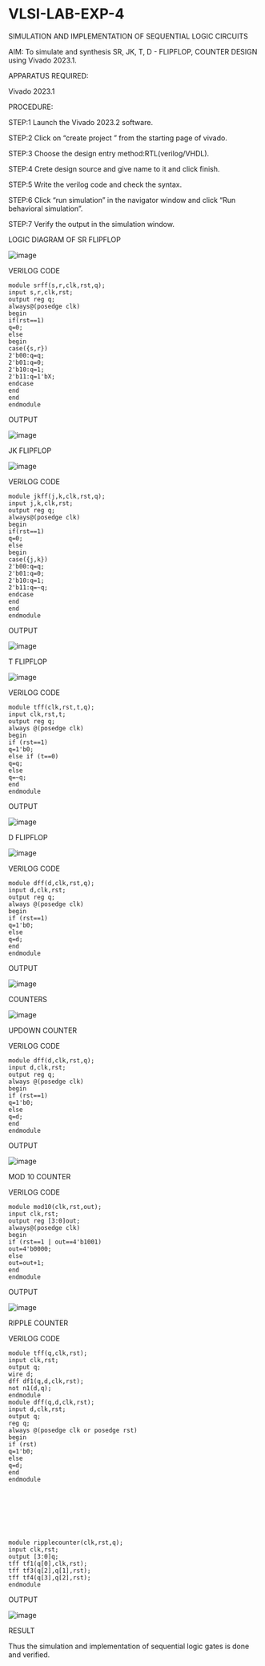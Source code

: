 # VLSI-LAB-EXP-4
SIMULATION AND IMPLEMENTATION OF SEQUENTIAL LOGIC CIRCUITS

AIM: 
 To simulate and synthesis SR, JK, T, D - FLIPFLOP, COUNTER DESIGN using Vivado 2023.1.

APPARATUS REQUIRED:

Vivado 2023.1

PROCEDURE:

STEP:1 Launch the Vivado 2023.2 software.

STEP:2 Click on “create project ” from the starting page of vivado.

STEP:3 Choose the design entry method:RTL(verilog/VHDL).

STEP:4 Crete design source and give name to it and click finish.

STEP:5 Write the verilog code and check the syntax.

STEP:6 Click “run simulation” in the navigator window and click “Run behavioral simulation”.

STEP:7 Verify the output in the simulation window.


LOGIC DIAGRAM OF SR FLIPFLOP

![image](https://github.com/navaneethans/VLSI-LAB-EXP-4/assets/6987778/77fb7f38-5649-4778-a987-8468df9ea3c3)


VERILOG CODE

```
module srff(s,r,clk,rst,q);
input s,r,clk,rst;
output reg q;
always@(posedge clk)
begin
if(rst==1)
q=0;
else
begin
case({s,r})
2'b00:q=q;
2'b01:q=0;
2'b10:q=1;
2'b11:q=1'bX;
endcase
end
end
endmodule
```


OUTPUT

![image](https://github.com/Rakshitha2004s/VLSI-LAB-EXP-4/assets/161333609/34ee2d3d-776c-498e-b4d5-4cb17ceb0d2e)



JK FLIPFLOP

![image](https://github.com/navaneethans/VLSI-LAB-EXP-4/assets/6987778/1510e030-4ddc-42b1-88ce-d00f6f0dc7e6)


VERILOG CODE

```
module jkff(j,k,clk,rst,q);
input j,k,clk,rst;
output reg q;
always@(posedge clk)
begin
if(rst==1)
q=0;
else
begin
case({j,k})
2'b00:q=q;
2'b01:q=0;
2'b10:q=1;
2'b11:q=~q;
endcase
end
end
endmodule
```


OUTPUT

![image](https://github.com/Rakshitha2004s/VLSI-LAB-EXP-4/assets/161333609/40201b1f-a39c-48b5-9196-8a39c3613419)



T FLIPFLOP

![image](https://github.com/navaneethans/VLSI-LAB-EXP-4/assets/6987778/7a020379-efb1-4104-85ee-439d660baa08)


VERILOG CODE

```
module tff(clk,rst,t,q);
input clk,rst,t;
output reg q;
always @(posedge clk)
begin
if (rst==1)
q=1'b0;
else if (t==0)
q=q;
else
q=~q;
end
endmodule
```


OUTPUT

![image](https://github.com/Rakshitha2004s/VLSI-LAB-EXP-4/assets/161333609/3c71bcdd-a23d-4bca-b081-ff9c11621337)



D FLIPFLOP

![image](https://github.com/navaneethans/VLSI-LAB-EXP-4/assets/6987778/dda843c5-f0a0-4b51-93a2-eaa4b7fa8aa0)


VERILOG CODE

```
module dff(d,clk,rst,q);
input d,clk,rst;
output reg q;
always @(posedge clk)
begin
if (rst==1)
q=1'b0;
else
q=d;
end
endmodule
```


OUTPUT

![image](https://github.com/Rakshitha2004s/VLSI-LAB-EXP-4/assets/161333609/396c0e95-bd11-4066-ba4c-e9ac86c865cb)



COUNTERS

![image](https://github.com/navaneethans/VLSI-LAB-EXP-4/assets/6987778/a1fc5f68-aafb-49a1-93d2-779529f525fa)



UPDOWN COUNTER

VERILOG CODE

```
module dff(d,clk,rst,q);
input d,clk,rst;
output reg q;
always @(posedge clk)
begin
if (rst==1)
q=1'b0;
else
q=d;
end
endmodule
```

  
OUTPUT

![image](https://github.com/Rakshitha2004s/VLSI-LAB-EXP-4/assets/161333609/066078ce-f1d6-4726-a59a-1eac1edfbe43)



MOD 10 COUNTER

VERILOG CODE

```
module mod10(clk,rst,out);
input clk,rst;
output reg [3:0]out;
always@(posedge clk)
begin
if (rst==1 | out==4'b1001)
out=4'b0000;
else
out=out+1;
end
endmodule
```


OUTPUT

![image](https://github.com/Rakshitha2004s/VLSI-LAB-EXP-4/assets/161333609/e5271770-280a-43c6-8d8b-1168ffea2b0d)


RIPPLE COUNTER

VERILOG CODE
```
module tff(q,clk,rst);
input clk,rst;
output q;
wire d;
dff df1(q,d,clk,rst);
not n1(d,q);
endmodule
module dff(q,d,clk,rst);
input d,clk,rst;
output q;
reg q;
always @(posedge clk or posedge rst)
begin
if (rst)
q=1'b0;
else 
q=d;
end
endmodule








module ripplecounter(clk,rst,q);
input clk,rst;
output [3:0]q;
tff tf1(q[0],clk,rst);
tff tf3(q[2],q[1],rst);
tff tf4(q[3],q[2],rst);
endmodule
```


OUTPUT

![image](https://github.com/Rakshitha2004s/VLSI-LAB-EXP-4/assets/161333609/766a7309-7909-4e43-b055-7c607a982c24)




RESULT

Thus the simulation and implementation of sequential logic gates is done and verified.
